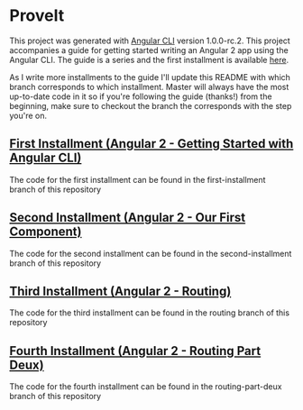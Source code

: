 # ProveIt

This project was generated with [Angular CLI](https://github.com/angular/angular-cli) version 1.0.0-rc.2.
This project accompanies a guide for getting started writing an Angular 2 app using the Angular CLI.  The guide is a series and the first installment is available [here](http://answersicouldntfindanywhereelse.blogspot.com/2017/04/angular-2-getting-started-with-angular.html).

As I write more installments to the guide I'll update this README with which branch corresponds to which installment.  Master will always have the most up-to-date code in it so if you're following the guide (thanks!) from the beginning, make sure to checkout the branch the corresponds with the step you're on.

## [First Installment (Angular 2 - Getting Started with Angular CLI)](http://answersicouldntfindanywhereelse.blogspot.com/2017/04/angular-2-getting-started-with-angular.html)
The code for the first installment can be found in the first-installment branch of this repository

## [Second Installment (Angular 2 - Our First Component)](http://answersicouldntfindanywhereelse.blogspot.com/2017/04/angular-2-our-first-component.html)
The code for the second installment can be found in the second-installment branch of this repository

## [Third Installment (Angular 2 - Routing)](http://answersicouldntfindanywhereelse.blogspot.com/2017/04/angular-2-routing.html)
The code for the third installment can be found in the routing branch of this repository

## [Fourth Installment (Angular 2 - Routing Part Deux)](http://answersicouldntfindanywhereelse.blogspot.com/2017/04/angular-2-routing-part-deux.html)
The code for the fourth installment can be found in the routing-part-deux branch of this repository